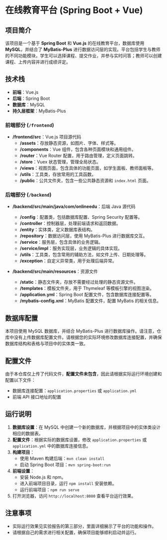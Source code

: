 # 在线教育平台 (Spring Boot + Vue)

## 项目简介

该项目是一个基于 **Spring Boot** 和 **Vue.js** 的在线教育平台，数据库使用 **MySQL**，并结合了 **MyBatis-Plus** 进行数据访问层的实现。平台包括学生与教师的不同功能模块，学生可以选择课程、提交作业，并参与实时问答；教师可以创建课程、上传内容并进行成绩评定。

## 技术栈

- **前端**：Vue.js
- **后端**：Spring Boot
- **数据库**：MySQL
- **持久层框架**：MyBatis-Plus

### 前端部分 (`/frontend`)

- **/frontend/src**：Vue.js 项目源代码
  - **/assets**：存放静态资源，如图片、字体、样式等。
  - **/components**：Vue 组件，包含各种页面模块和通用组件。
  - **/router**：Vue Router 配置，用于路由管理，定义页面跳转。
  - **/store**：Vuex 状态管理，管理全局状态。
  - **/views**：视图页面，包含具体的功能页面，如学生面板、教师面板等。
  - **/utils**：工具类，存放常用的工具函数。
  - **/public**：公共文件夹，包含一些公共静态资源和 `index.html` 页面。

### 后端部分 (`/backend`)

- **/backend/src/main/java/com/onlineedu**：后端 Java 源代码
  - **/config**：配置类，包括数据库配置、Spring Security 配置等。
  - **/controller**：控制器层，处理前端请求和返回数据。
  - **/entity**：实体类，定义数据库表结构。
  - **/repository**：数据访问层，使用 MyBatis-Plus 进行数据库交互。
  - **/service**：服务层，包含具体的业务逻辑。
  - **/service/impl**：服务实现层，业务逻辑的具体实现。
  - **/utils**：工具类，包含常用的辅助方法，如文件上传、日期处理等。
  - **/exception**：自定义异常类，用于处理后端异常。

- **/backend/src/main/resources**：资源文件
  - **/static**：静态文件夹，存放不需要经过处理的静态资源文件。
  - **/templates**：模板文件夹，用于 Thymeleaf 等模板引擎的视图渲染。
  - **/application.yml**：Spring Boot 配置文件，包含数据库连接配置等。
  - **/mybatis-config.xml**：MyBatis 配置文件，配置 MyBatis 的相关信息。


## 数据库配置

本项目使用 MySQL 数据库，并结合 MyBatis-Plus 进行数据库操作。请注意，仓库中没有上传数据库配置文件。请根据您的实际环境修改数据库连接配置，并确保数据库结构和表格与项目中的实体类一致。

## 配置文件

由于本仓库仅上传了代码文件，**配置文件未包含**，因此请根据实际运行环境创建和配置以下文件：

- 数据库连接配置：`application.properties` 或 `application.yml`
- 前端 API 接口地址的配置

## 运行说明

1. **数据库设置**：在 MySQL 中创建一个新的数据库，并根据项目中的实体类设计相应的数据表。
2. **配置文件**：根据实际的数据库设置，修改 `application.properties` 或 `application.yml` 中的数据库连接信息。
3. **构建项目**：
   - 使用 Maven 构建后端：`mvn clean install`
   - 启动 Spring Boot 项目：`mvn spring-boot:run`
4. **前端设置**：
   - 安装 Node.js 和 npm。
   - 进入前端项目目录，运行 `npm install` 安装依赖。
   - 运行前端项目：`npm run serve`
5. 打开浏览器，访问 `http://localhost:8080` 查看平台运行效果。

## 注意事项

- 实际运行效果见实验报告的第三部分，里面详细展示了平台的功能和操作。
- 请根据自己的需求进行相关配置，确保项目能够顺利启动并运行。

